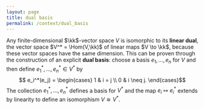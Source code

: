 ```yaml
---
layout: page
title: dual basis
permalink: /context/dual_basis
---
```

Any finite-dimensional $\kk$-vector space $V$ is isomorphic to its **linear dual**, the vector space $V^* = \Hom(V,\kk)$ of linear maps $V \to \kk$, because these vector spaces have the same dimension. This can be proven through the construction of an explicit **dual basis**: choose a basis $e_1,\ldots, e_n$ for $V$ and then define $e_1^*,\ldots, e_n^* \in V^*$ by $$ e_i^*(e_j) = \begin{cases}  1 & i = j \\ 0 & i \neq j. \end{cases}$$ The collection $e_1^*,\ldots, e_n^*$ defines a basis for $V^*$ and the map $e_i \mapsto e_i^*$ extends by linearity to define an isomorphism $V \cong V^*$.
